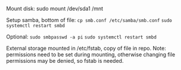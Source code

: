 Mount disk:
sudo mount /dev/sda1 /mnt

Setup samba, bottom of file:
`cp smb.conf /etc/samba/smb.conf`
`sudo systemctl restart smbd`

Optional:
`sudo smbpasswd -a pi`
`sudo systemctl restart smbd`  

External storage mounted in /etc/fstab, copy of file in repo.
Note: permissions need to be set during mounting, otherwise changing file permissions may be denied, so fstab is needed. 
